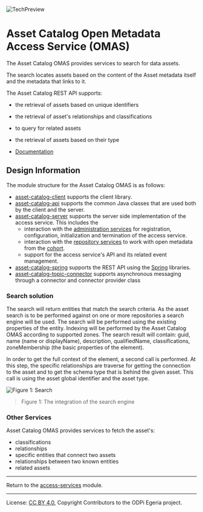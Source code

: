 <!-- SPDX-License-Identifier: CC-BY-4.0 -->
<!-- Copyright Contributors to the ODPi Egeria project. -->

![TechPreview](../../../images/egeria-content-status-deprecated.png#pagewidth)

# Asset Catalog Open Metadata Access Service (OMAS)

The Asset Catalog OMAS provides services to search for data assets.

The search locates assets based on the content of the Asset metadata itself and the metadata that links
to it.

The Asset Catalog REST API supports:
* the retrieval of assets based on unique identifiers
* the retrieval of asset's relationships and classifications
* to query for related assets
* the retrieval of assets based on their type

* [Documentation](https://egeria-project.org/services/omas/asset-catalog/overview)

## Design Information

The module structure for the Asset Catalog OMAS is as follows:

* [asset-catalog-client](asset-catalog-client) supports the client library.
* [asset-catalog-api](asset-catalog-api) supports the common Java classes that are used both by the client and the server.
* [asset-catalog-server](asset-catalog-server) supports the server side implementation of the access service.
 This includes the
  * interaction with the [administration services](../../admin-services) for
    registration, configuration, initialization and termination of the access service.
  * interaction with the [repository services](../../repository-services) to work with open metadata from the
    [cohort](https://egeria-project.org/concepts/cohort-member).
  * support for the access service's API and its related event management.
* [asset-catalog-spring](asset-catalog-spring) supports the REST API using the [Spring](../../../developer-resources/Spring.md) libraries.
* [asset-catalog-topic-connector](asset-catalog-topic-connector) supports asynchronous messaging through a connector
and connector provider class

### Search solution
The search will return entities that match the search criteria.
As the asset search is to be performed against on one or more repositories a search engine will be used. 
The search will be performed using the existing properties of the entity.
Indexing will be performed by the Asset Catalog OMAS according to supported zones.
The search result will contain: guid, name (name or displayName), description, qualifiedName, classifications, zoneMembership (the basic properties of the element).

In order to get the full context of the element, a second call is performed.
At this step, the specific relationships are traverse for getting the connection to the asset and to get the schema type that is behind the given asset.
This call is using the asset global identifier and the asset type. 


![Figure 1: Search](docs/egeria-asset-search.png)
> Figure 1: The integration of the search engine

### Other Services
Asset Catalog OMAS provides services to fetch the asset's:
* classifications
* relationships
* specific entities that connect two assets
* relationships between two known entities 
* related assets 


----
Return to the [access-services](..) module.

----
License: [CC BY 4.0](https://creativecommons.org/licenses/by/4.0/),
Copyright Contributors to the ODPi Egeria project.

